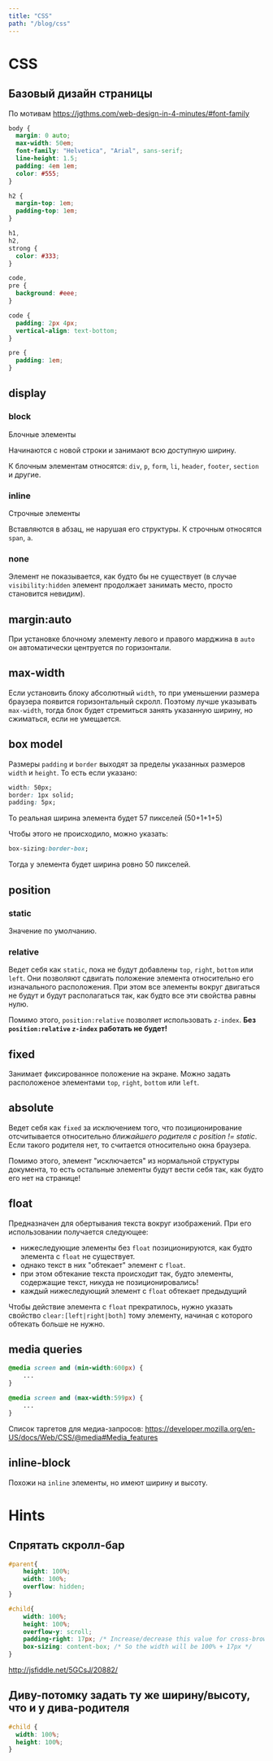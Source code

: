 ```yaml
---
title: "CSS"
path: "/blog/css"
---
```

# CSS

## Базовый дизайн страницы

По мотивам https://jgthms.com/web-design-in-4-minutes/#font-family

```css
body {
  margin: 0 auto;
  max-width: 50em;
  font-family: "Helvetica", "Arial", sans-serif;
  line-height: 1.5;
  padding: 4em 1em;
  color: #555;
}

h2 {
  margin-top: 1em;
  padding-top: 1em;
}

h1,
h2,
strong {
  color: #333;
}

code,
pre {
  background: #eee;
}

code {
  padding: 2px 4px;
  vertical-align: text-bottom;
}

pre {
  padding: 1em;
}
```

## display

### block

Блочные элементы

Начинаются с новой строки и занимают всю доступную ширину.

К блочным элементам относятся: `div`, `p`, `form`, `li`, `header`, `footer`, `section` и другие.

### inline

Строчные элементы

Вставляются в абзац, не нарушая его структуры. К строчным относятся `span`, `a`.

### none

Элемент не показывается, как будто бы не существует (в случае `visibility:hidden` элемент продолжает занимать место, просто становится невидим).

## margin:auto

При установке блочному элементу левого и правого марджина в `auto` он автоматически центруется по горизонтали.

## max-width

Если установить блоку абсолютный `width`, то при уменьшении размера браузера появится горизонтальный скролл. Поэтому лучше указывать `max-width`, тогда блок будет стремиться занять указанную ширину, но сжиматься, если не умещается.

## box model

Размеры `padding` и `border` выходят за пределы указанных размеров `width` и `height`. То есть если указано:

```css
width: 50px;
border: 1px solid;
padding: 5px;
```

То реальная ширина элемента будет 57 пикселей (50+1+1+5)

Чтобы этого не происходило, можно указать:

```css
box-sizing:border-box;
```

Тогда у элемента будет ширина ровно 50 пикселей.

## position

### static

Значение по умолчанию.

### relative

Ведет себя как `static`, пока не будут добавлены `top`, `right`, `bottom` или `left`. Они позволяют сдвигать положение элемента относительно его изначального расположения. При этом все элементы вокруг двигаться не будут и будут располагаться так, как будто все эти свойства равны нулю.

Помимо этого, `position:relative` позволяет использовать `z-index`. **Без `position:relative` `z-index` работать не будет!**

## fixed

Занимает фиксированное положение на экране. Можно задать расположеное элементами `top`, `right`, `bottom` или `left`.

## absolute

Ведет себя как `fixed` за исключением того, что позиционирование отсчитывается относительно *ближайшего родителя с position != static*. Если такого родителя нет, то считается относительно окна браузера.

Помимо этого, элемент "исключается" из нормальной структуры документа, то есть остальные элементы будут вести себя так, как будто его нет на странице!

## float

Предназначен для обертывания текста вокруг изображений. При его использовании получается следующее:

- нижеследующие элементы без `float` позиционируются, как будто элемента с `float` не существует.
- однако текст в них "обтекает" элемент с `float`.
- при этом обтекание текста происходит так, будто элементы, содержащие текст, никуда не позиционировались! 
- каждый нижеследующий элемент с `float` обтекает предыдущий

Чтобы действие элемента с `float` прекратилось, нужно указать свойство `clear:[left|right|both]` тому элементу, начиная с которого обтекать больше не нужно. 

## media queries

```css
@media screen and (min-width:600px) {
	...
}

@media screen and (max-width:599px) {
	...
}

```

Список таргетов для медиа-запросов: https://developer.mozilla.org/en-US/docs/Web/CSS/@media#Media_features

## inline-block

Похожи на `inline` элементы, но имеют ширину и высоту.

# Hints

## Спрятать скролл-бар

```css
#parent{
    height: 100%;
    width: 100%;
    overflow: hidden;
}

#child{
    width: 100%;
    height: 100%;
    overflow-y: scroll;
    padding-right: 17px; /* Increase/decrease this value for cross-browser compatibility */
    box-sizing: content-box; /* So the width will be 100% + 17px */
}
```

http://jsfiddle.net/5GCsJ/20882/

## Диву-потомку задать ту же ширину/высоту, что и у дива-родителя

```css
#child {
  width: 100%;
  height: 100%;
}
```
